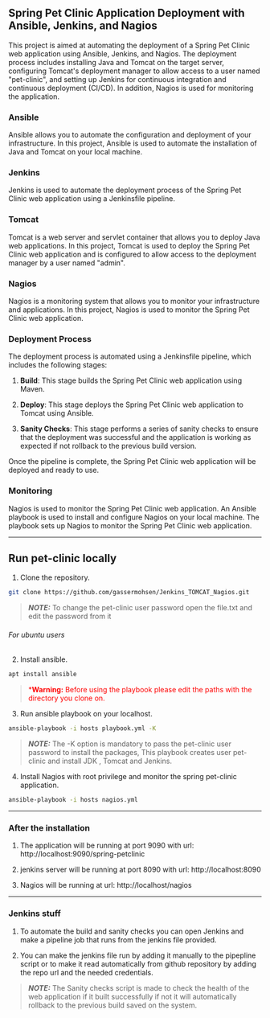 ## Spring Pet Clinic Application Deployment with Ansible, Jenkins, and Nagios

This project is aimed at automating the deployment of a Spring Pet Clinic web application using Ansible, Jenkins, and Nagios. The deployment process includes installing Java and Tomcat on the target server, configuring Tomcat's deployment manager to allow access to a user named "pet-clinic", and setting up Jenkins for continuous integration and continuous deployment (CI/CD). In addition, Nagios is used for monitoring the application.

### Ansible

Ansible allows you to automate the configuration and deployment of your infrastructure. In this project, Ansible is used to automate the installation of Java and Tomcat on your local machine.

### Jenkins

 Jenkins is used to automate the deployment process of the Spring Pet Clinic web application using a Jenkinsfile pipeline.

### Tomcat

Tomcat is a web server and servlet container that allows you to deploy Java web applications. In this project, Tomcat is used to deploy the Spring Pet Clinic web application and is configured to allow access to the deployment manager by a user named "admin".

### Nagios

Nagios is a monitoring system that allows you to monitor your infrastructure and applications. In this project, Nagios is used to monitor the Spring Pet Clinic web application.

### Deployment Process

The deployment process is automated using a Jenkinsfile pipeline, which includes the following stages:

1. **Build**: This stage builds the Spring Pet Clinic web application using Maven.


2. **Deploy**: This stage deploys the Spring Pet Clinic web application to Tomcat using Ansible.

3. **Sanity Checks**: This stage performs a series of sanity checks to ensure that the deployment was successful and the application is working as expected if not rollback to the previous build version.

Once the pipeline is complete, the Spring Pet Clinic web application will be deployed and ready to use.

### Monitoring

Nagios is used to monitor the Spring Pet Clinic web application. An Ansible playbook is used to install and configure Nagios on your local machine. The playbook sets up Nagios to monitor the Spring Pet Clinic web application.


---

## Run pet-clinic locally

1. Clone the repository.
```bash
git clone https://github.com/gassermohsen/Jenkins_TOMCAT_Nagios.git
```

> **_NOTE:_** To change the pet-clinic user password open the file.txt and edit the password from it 

###### For ubuntu users 

2. Install ansible.
```bash
apt install ansible 
```

> <span style="color:red">***Warning:** Before using the playbook please edit the paths with the directory you clone on. </span>
3. Run ansible playbook on your localhost. 
```bash 
ansible-playbook -i hosts playbook.yml -K  
```

> **_NOTE:_** The -K option is mandatory to pass the pet-clinic user password to install the packages, This playbook creates user pet-clinic and install JDK , Tomcat and  Jenkins.


4. Install Nagios with root privilege and monitor the spring pet-clinic application.
```bash
ansible-playbook -i hosts nagios.yml 
```
---


### After the installation  

1. The application will be running at port 9090 with url: http://localhost:9090/spring-petclinic

2. jenkins server will be running at port 8090 with url: http://localhost:8090

3. Nagios will be running at url: http://localhost/nagios



---

### Jenkins stuff

1. To automate the build and sanity checks you can open Jenkins and make a pipeline job that runs from the jenkins file provided. 

2. You can make the jenkins file run by adding it manually to the pipepline script or to make it read automatically from github repository by adding the repo url and the needed credentials.


> **_NOTE:_** The Sanity checks script is made to check the health of the web application if it built successfully if not it will automatically rollback to the previous build saved on the system.